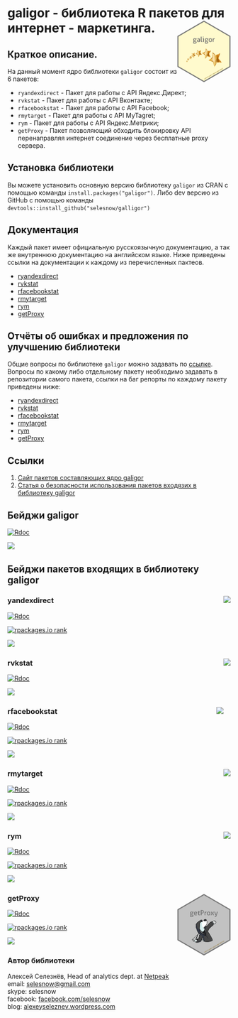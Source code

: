 
<!-- README.md is generated from README.Rmd. Please edit that file -->

# galigor - библиотека R пакетов для интернет - маркетинга. <a href='https:/selesnow.github.io/galigor'><img src='https://raw.githubusercontent.com/selesnow/galigor/master/inst/logo/galigor.png' align="right" height="139" /></a>

## Краткое описание.

На данный момент ядро библиотеки `galigor` состоит из 6 пакетов:

* `ryandexdirect` - Пакет для работы с API Яндекс.Директ;
* `rvkstat` - Пакет для работы с API Вконтакте;
* `rfacebookstat` - Пакет для работы с API Facebook;
* `rmytarget` - Пакет для работы с API MyTagret;
* `rym` - Пакет для работы с API Яндекс.Метрики;
* `getProxy` - Пакет позволяющий обходить блокировку API перенаправляя интернет соединение через бесплатные proxy сервера.

## Установка библиотеки

Вы можете установить основную версию библиотеку `galigor` из CRAN с помощью команды `install.packages("galigor")`.
Либо dev версию из GitHub с помощью команды `devtools::install_github("selesnow/galligor")`

## Документация

Каждый пакет имеет официальную русскоязычную документацию, а так же внутреннюю документацию на английском языке. Ниже приведены ссылки на документации к каждому из перечисленных пактеов.

* [ryandexdirect](https://selesnow.github.io/ryandexdirect)
* [rvkstat](https://selesnow.github.io/rvkstat)
* [rfacebookstat](https://selesnow.github.io/rfacebookstat)
* [rmytarget](https://selesnow.github.io/rmytarget)
* [rym](https://selesnow.github.io/rym)
* [getProxy](https://selesnow.github.io/getProxy)

## Отчёты об ошибках и предложения по улучшению библиотеки

Общие вопросы по библиотеке `galigor` можно задавать по [ссылке](https://github.com/selesnow/galigor/issues). 
Вопросы по какому либо отдельному пакету необходимо задавать в репозитории самого пакета, ссылки на баг репорты по каждому пакету приведены ниже:

* [ryandexdirect](https://github.com/selesnow/ryandexdirect/issues)
* [rvkstat](https://github.com/selesnow/rvkstat/issues)
* [rfacebookstat](https://github.com/selesnow/rfacebookstat/issues)
* [rmytarget](https://github.com/selesnow/rmytarget/issues)
* [rym](https://github.com/selesnow/rym/issues)
* [getProxy](https://github.com/selesnow/getProxy/issues)
 
## Ссылки

1. [Сайт пакетов составляющих ядро galigor](https://github.com/selesnow/)
2. [Статья о безопасности использования пакетов входязих в библиотеку galigor](https://habr.com/post/430888/)

## Бейджи galigor

[![Rdoc](http://www.rdocumentation.org/badges/version/galigor)](http://www.rdocumentation.org/packages/galigor)

[![](https://cranlogs.r-pkg.org/badges/galigor)](https://cran.r-project.org/package=galigor)

## Бейджи пакетов входящих в библиотеку galigor

### yandexdirect<a href='https:/selesnow.github.io/ryandexdirect'><img src='https://raw.githubusercontent.com/selesnow/ryandexdirect/master/inst/ryandexdirect.png' align="right" height="139" /></a>

[![Rdoc](http://www.rdocumentation.org/badges/version/ryandexdirect)](http://www.rdocumentation.org/packages/ryandexdirect)

[![rpackages.io rank](http://www.rpackages.io/badge/ryandexdirect.svg)](http://www.rpackages.io/package/ryandexdirect)

[![](https://cranlogs.r-pkg.org/badges/ryandexdirect)](https://cran.r-project.org/package=ryandexdirect)





### rvkstat<a href='https:/selesnow.github.io/rvkstat'><img src='https://raw.githubusercontent.com/selesnow/rvkstat/master/inst/logo/rvkstat.png' align="right" height="139" /></a>

[![Rdoc](http://www.rdocumentation.org/badges/version/rvkstat)](http://www.rdocumentation.org/packages/rvkstat)

[![](https://cranlogs.r-pkg.org/badges/rvkstat)](https://cran.r-project.org/package=rvkstat)





### rfacebookstat<a href='https://selesnow.github.io/rfacebookstat'><img src='https://raw.githubusercontent.com/selesnow/rfacebookstat/master/inst/logo/rfacebookstat.png' align="right" height="139" /></a>

[![Rdoc](http://www.rdocumentation.org/badges/version/rfacebookstat)](http://www.rdocumentation.org/packages/rfacebookstat)

[![rpackages.io rank](http://www.rpackages.io/badge/rfacebookstat.svg)](http://www.rpackages.io/package/rfacebookstat)

[![](https://cranlogs.r-pkg.org/badges/rfacebookstat)](https://cran.r-project.org/package=rfacebookstat)





### rmytarget<a href='https://selesnow.github.io/rmytarget'><img src='https://raw.githubusercontent.com/selesnow/rmytarget/master/inst/logo/rmytarget.png' align="right" height="139" /></a>

[![Rdoc](http://www.rdocumentation.org/badges/version/rmytarget)](http://www.rdocumentation.org/packages/rmytarget)

[![rpackages.io rank](http://www.rpackages.io/badge/rmytarget.svg)](http://www.rpackages.io/package/rmytarget)

[![](https://cranlogs.r-pkg.org/badges/rmytarget)](https://cran.r-project.org/package=rmytarget)





### rym<a href='https://selesnow.github.io/rym'><img src='https://raw.githubusercontent.com/selesnow/rym/master/inst/logo/rym.png' align="right" height="139" /></a>

[![Rdoc](http://www.rdocumentation.org/badges/version/rym)](http://www.rdocumentation.org/packages/rym)

[![rpackages.io rank](http://www.rpackages.io/badge/rym.svg)](http://www.rpackages.io/package/rym)

[![](https://cranlogs.r-pkg.org/badges/rym)](https://cran.r-project.org/package=rym)





### getProxy<a href='https://selesnow.github.io/getProxy'><img src='https://raw.githubusercontent.com/selesnow/getProxy/master/inst/logo/getProxy.png' align="right" height="139" /></a>

[![Rdoc](http://www.rdocumentation.org/badges/version/getProxy)](http://www.rdocumentation.org/packages/getProxy)

[![rpackages.io rank](http://www.rpackages.io/badge/getProxy.svg)](http://www.rpackages.io/package/getProxy)

[![](https://cranlogs.r-pkg.org/badges/getProxy)](https://cran.r-project.org/package=getProxy)





### Автор библиотеки
Алексей Селезнёв, Head of analytics dept. at [Netpeak](https://netpeak.net)
<Br>email: selesnow@gmail.com
<Br>skype: selesnow
<Br>facebook: [facebook.com/selesnow](https://facebook.com/selesnow)
<Br>blog: [alexeyseleznev.wordpress.com](https://alexeyseleznev.wordpress.com/)
